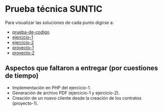 # Prueba técnica SUNTIC

Para visualizar las soluciones de cada punto digirse a:

- <a href="https://github.com/Juandiego001/suntic-tech-test/tree/main/prueba-de-codigo">prueba-de-codigo</a>
- <a href="https://github.com/Juandiego001/suntic-tech-test/tree/main/ejercicio-1">ejercicio-1</a>
- <a href="https://github.com/Juandiego001/suntic-tech-test/tree/main/ejercicio-2">ejercicio-2</a>
- <a href="https://github.com/Juandiego001/suntic-tech-test/tree/main/proyecto-1">proyecto-1</a>
- <a href="https://github.com/Juandiego001/suntic-tech-test/tree/main/proyecto-2">proyecto-2</a>

## Aspectos que faltaron a entregar (por cuestiones de tiempo)

- Implementación en PHP del ejercicio-1.
- Generación de archivo PDF (ejercicio-1 y ejercicio-2).
- Creación de un nuevo cliente desde la creación de los contratos (proyecto-1).

